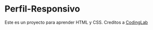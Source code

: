 # Perfil-Responsivo

Este es un proyecto para aprender HTML y CSS. Creditos a [CodingLab](https://www.youtube.com/@CodingLabYT)

